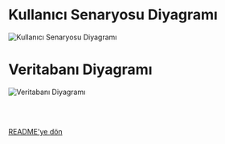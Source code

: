 # Kullanıcı Senaryosu Diyagramı

![Kullanıcı Senaryosu Diyagramı](C:\Users\Monster\Downloads\yazılımödev.drawio_page-0001.jpg)


# Veritabanı Diyagramı

![Veritabanı Diyagramı](C:\Users\Monster\Downloads\Blank-diagram.jpg)




<br/>
<br/>

[README'ye dön](../README.md) 